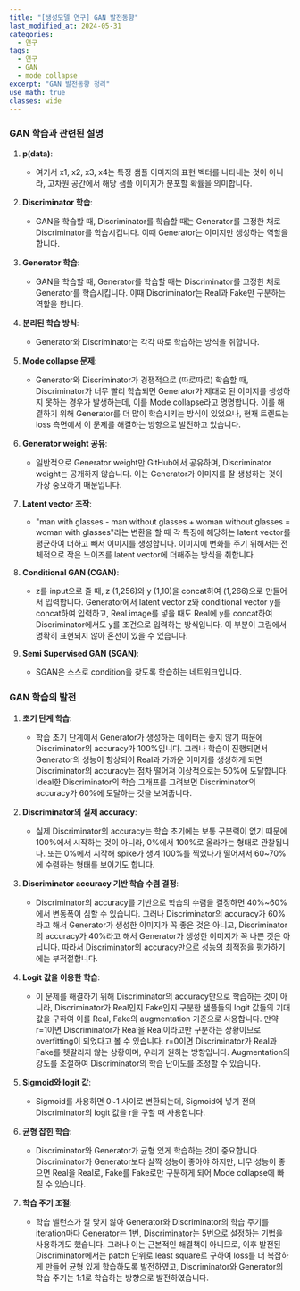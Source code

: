 ```yaml
---
title: "[생성모델 연구] GAN 발전동향"
last_modified_at: 2024-05-31
categories:
  - 연구
tags:
  - 연구
  - GAN
  - mode collapse
excerpt: "GAN 발전동향 정리"
use_math: true
classes: wide
---
```


### GAN 학습과 관련된 설명

1. **p(data)**: 
   - 여기서 x1, x2, x3, x4는 특정 샘플 이미지의 표현 벡터를 나타내는 것이 아니라, 고차원 공간에서 해당 샘플 이미지가 분포할 확률을 의미합니다.

2. **Discriminator 학습**:
   - GAN을 학습할 때, Discriminator를 학습할 때는 Generator를 고정한 채로 Discriminator를 학습시킵니다. 이때 Generator는 이미지만 생성하는 역할을 합니다.

3. **Generator 학습**:
   - GAN을 학습할 때, Generator를 학습할 때는 Discriminator를 고정한 채로 Generator를 학습시킵니다. 이때 Discriminator는 Real과 Fake만 구분하는 역할을 합니다.

4. **분리된 학습 방식**:
   - Generator와 Discriminator는 각각 따로 학습하는 방식을 취합니다.

5. **Mode collapse 문제**:
   - Generator와 Discriminator가 경쟁적으로 (따로따로) 학습할 때, Discriminator가 너무 빨리 학습되면 Generator가 제대로 된 이미지를 생성하지 못하는 경우가 발생하는데, 이를 Mode collapse라고 명명합니다. 이를 해결하기 위해 Generator를 더 많이 학습시키는 방식이 있었으나, 현재 트렌드는 loss 측면에서 이 문제를 해결하는 방향으로 발전하고 있습니다.

6. **Generator weight 공유**:
   - 일반적으로 Generator weight만 GitHub에서 공유하며, Discriminator weight는 공개하지 않습니다. 이는 Generator가 이미지를 잘 생성하는 것이 가장 중요하기 때문입니다.

7. **Latent vector 조작**:
   - "man with glasses - man without glasses + woman without glasses = woman with glasses"라는 변환을 할 때 각 특징에 해당하는 latent vector를 평균하여 더하고 빼서 이미지를 생성합니다. 이미지에 변화를 주기 위해서는 전체적으로 작은 노이즈를 latent vector에 더해주는 방식을 취합니다.

8. **Conditional GAN (CGAN)**:
   - z를 input으로 줄 때, z (1,256)와 y (1,10)을 concat하여 (1,266)으로 만들어서 입력합니다. Generator에서 latent vector z와 conditional vector y를 concat하여 입력하고, Real image를 넣을 때도 Real에 y를 concat하여 Discriminator에서도 y를 조건으로 입력하는 방식입니다. 이 부분이 그림에서 명확히 표현되지 않아 혼선이 있을 수 있습니다.

9. **Semi Supervised GAN (SGAN)**:
   - SGAN은 스스로 condition을 찾도록 학습하는 네트워크입니다.

### GAN 학습의 발전

1. **초기 단계 학습**:
   - 학습 초기 단계에서 Generator가 생성하는 데이터는 좋지 않기 때문에 Discriminator의 accuracy가 100%입니다. 그러나 학습이 진행되면서 Generator의 성능이 향상되어 Real과 가까운 이미지를 생성하게 되면 Discriminator의 accuracy는 점차 떨어져 이상적으로는 50%에 도달합니다. Ideal한 Discriminator의 학습 그래프를 그려보면 Discriminator의 accuracy가 60%에 도달하는 것을 보여줍니다.

2. **Discriminator의 실제 accuracy**:
   - 실제 Discriminator의 accuracy는 학습 초기에는 보통 구분력이 없기 때문에 100%에서 시작하는 것이 아니라, 0%에서 100%로 올라가는 형태로 관찰됩니다. 또는 0%에서 시작해 spike가 생겨 100%를 찍었다가 떨어져서 60~70%에 수렴하는 형태를 보이기도 합니다.

3. **Discriminator accuracy 기반 학습 수렴 결정**:
   - Discriminator의 accuracy를 기반으로 학습의 수렴을 결정하면 40%~60%에서 변동폭이 심할 수 있습니다. 그러나 Discriminator의 accuracy가 60%라고 해서 Generator가 생성한 이미지가 꼭 좋은 것은 아니고, Discriminator의 accuracy가 40%라고 해서 Generator가 생성한 이미지가 꼭 나쁜 것은 아닙니다. 따라서 Discriminator의 accuracy만으로 성능의 최적점을 평가하기에는 부적절합니다.

4. **Logit 값을 이용한 학습**:
   - 이 문제를 해결하기 위해 Discriminator의 accuracy만으로 학습하는 것이 아니라, Discriminator가 Real인지 Fake인지 구분한 샘플들의 logit 값들의 기대값을 구하여 이를 Real, Fake의 augmentation 기준으로 사용합니다. 만약 r=1이면 Discriminator가 Real을 Real이라고만 구분하는 상황이므로 overfitting이 되었다고 볼 수 있습니다. r=0이면 Discriminator가 Real과 Fake를 헷갈리지 않는 상황이며, 우리가 원하는 방향입니다. Augmentation의 강도를 조절하여 Discriminator의 학습 난이도를 조정할 수 있습니다.

5. **Sigmoid와 logit 값**:
   - Sigmoid를 사용하면 0~1 사이로 변환되는데, Sigmoid에 넣기 전의 Discriminator의 logit 값을 r을 구할 때 사용합니다.

6. **균형 잡힌 학습**:
   - Discriminator와 Generator가 균형 있게 학습하는 것이 중요합니다. Discriminator가 Generator보다 살짝 성능이 좋아야 하지만, 너무 성능이 좋으면 Real을 Real로, Fake를 Fake로만 구분하게 되어 Mode collapse에 빠질 수 있습니다.

7. **학습 주기 조절**:
   - 학습 밸런스가 잘 맞지 않아 Generator와 Discriminator의 학습 주기를 iteration마다 Generator는 1번, Discriminator는 5번으로 설정하는 기법을 사용하기도 했습니다. 그러나 이는 근본적인 해결책이 아니므로, 이후 발전된 Discriminator에서는 patch 단위로 least square로 구하여 loss를 더 복잡하게 만들어 균형 있게 학습하도록 발전하였고, Discriminator와 Generator의 학습 주기는 1:1로 학습하는 방향으로 발전하였습니다.

